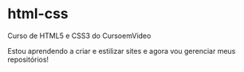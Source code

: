 # html-css
 Curso de HTML5 e CSS3 do CursoemVideo

 Estou aprendendo a criar e estilizar sites e agora vou gerenciar meus repositórios!
